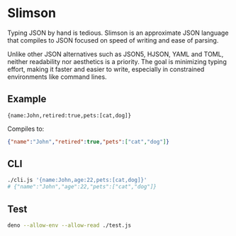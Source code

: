 # Slimson

Typing JSON by hand is tedious. Slimson is an approximate JSON language that
compiles to JSON focused on speed of writing and ease of parsing.

Unlike other JSON alternatives such as JSON5, HJSON, YAML and TOML, neither
readability nor aesthetics is a priority. The goal is minimizing typing effort,
making it faster and easier to write, especially in constrained environments
like command lines.

## Example

```
{name:John,retired:true,pets:[cat,dog]}
```

Compiles to:

```JSON
{"name":"John","retired":true,"pets":["cat","dog"]}
```

## CLI

```sh
./cli.js '{name:John,age:22,pets:[cat,dog]}'
# {"name":"John","age":22,"pets":["cat","dog"]}
```

## Test

```sh
deno --allow-env --allow-read ./test.js
```

